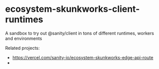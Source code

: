 # ecosystem-skunkworks-client-runtimes

A sandbox to try out @sanity/client in tons of different runtimes, workers and environments

Related projects:

- https://vercel.com/sanity-io/ecosystem-skunkworks-edge-api-route
-
